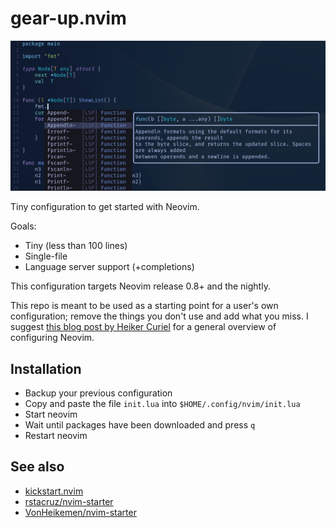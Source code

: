 # gear-up.nvim

![screenshot](screenshot.png)

Tiny configuration to get started with Neovim.

Goals:
- Tiny (less than 100 lines)
- Single-file
- Language server support (+completions)

This configuration targets Neovim release 0.8+ and the nightly.

This repo is meant to be used as a starting point for a user's own configuration; remove the things you don't use and add what you miss.
I suggest [this blog post by Heiker Curiel](https://vonheikemen.github.io/devlog/tools/build-your-first-lua-config-for-neovim/) for a general overview of configuring Neovim.

## Installation

- Backup your previous configuration
- Copy and paste the file `init.lua` into `$HOME/.config/nvim/init.lua`
- Start neovim
- Wait until packages have been downloaded and press `q`
- Restart neovim

## See also

- [kickstart.nvim](https://github.com/nvim-lua/kickstart.nvim)
- [rstacruz/nvim-starter](https://github.com/rstacruz/nvim-starter)
- [VonHeikemen/nvim-starter](https://github.com/VonHeikemen/nvim-starter)
